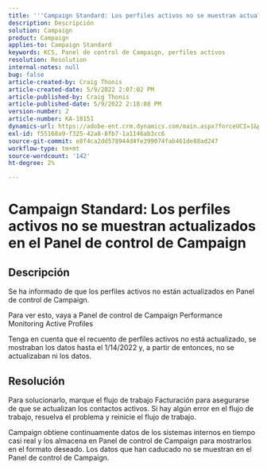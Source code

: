 ```yaml
---
title: '''Campaign Standard: Los perfiles activos no se muestran actualizados en el Panel de control de Campaign"'
description: Descripción
solution: Campaign
product: Campaign
applies-to: Campaign Standard
keywords: KCS, Panel de control de Campaign, perfiles activos
resolution: Resolution
internal-notes: null
bug: false
article-created-by: Craig Thonis
article-created-date: 5/9/2022 2:07:02 PM
article-published-by: Craig Thonis
article-published-date: 5/9/2022 2:18:08 PM
version-number: 2
article-number: KA-18151
dynamics-url: https://adobe-ent.crm.dynamics.com/main.aspx?forceUCI=1&pagetype=entityrecord&etn=knowledgearticle&id=3f406c4a-a1cf-ec11-a7b5-00224809c196
exl-id: f55168a9-f325-42a8-8fb7-1a1146ab3cc6
source-git-commit: e8f4ca2dd578944d4fe399074fab461de88ad247
workflow-type: tm+mt
source-wordcount: '142'
ht-degree: 2%

---
```


# Campaign Standard: Los perfiles activos no se muestran actualizados en el Panel de control de Campaign

## Descripción


Se ha informado de que los perfiles activos no están actualizados en Panel de control de Campaign.

Para ver esto, vaya a Panel de control de Campaign Performance Monitoring Active Profiles

Tenga en cuenta que el recuento de perfiles activos no está actualizado, se mostraban los datos hasta el 1/14/2022 y, a partir de entonces, no se actualizaban ni los datos.


## Resolución


Para solucionarlo, marque el flujo de trabajo Facturación para asegurarse de que se actualizan los contactos activos. Si hay algún error en el flujo de trabajo, resuelva el problema y reinicie el flujo de trabajo.

Campaign obtiene continuamente datos de los sistemas internos en tiempo casi real y los almacena en Panel de control de Campaign para mostrarlos en el formato deseado. Los datos que han caducado no se muestran en el Panel de control de Campaign.
